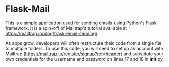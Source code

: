 # Flask-Mail

This is a simple application used for sending emails using Python's Flask framework. It is a spin-off of Mailtrap's tutorial available at https://mailtrap.io/blog/flask-email-sending/. 

As apps grow, developers will often restructure their code from a single file to multiple folders. To use this code, you will need to set up an account with Mailtrap (https://mailtrap.io/register/signup?ref=header) and substitute your own credentials for the username and password on lines 17 and 18 in __init__.py.
